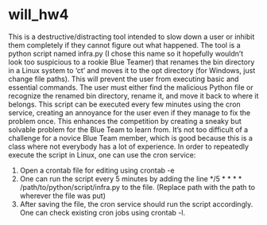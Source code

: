 # will_hw4

This is a destructive/distracting tool intended to slow down a user or inhibit them completely if they cannot figure out what happened. The tool is a python script named infra.py (I chose this name so it hopefully wouldn’t look too suspicious to a rookie Blue Teamer) that renames the bin directory in a Linux system to ‘ct’ and moves it to the opt directory (for Windows, just change file paths). This will prevent the user from executing basic and essential commands. The user must either find the malicious Python file or recognize the renamed bin directory, rename it, and move it back to where it belongs. This script can be executed every few minutes using the cron service, creating an annoyance for the user even if they manage to fix the problem once. This enhances the competition by creating a sneaky but solvable problem for the Blue Team to learn from. It’s not too difficult of a challenge for a novice Blue Team member, which is good because this is a class where not everybody has a lot of experience.
In order to repeatedly execute the script in Linux, one can use the cron service:

1.	Open a crontab file for editing using crontab -e
2.	One can run the script every 5 minutes by adding the line 
*/5 * * * * /path/to/python/script/infra.py to the file. (Replace path with the path to wherever the file was put)
3.	After saving the file, the cron service should run the script accordingly. One can check existing cron jobs using crontab -l. 
